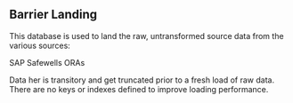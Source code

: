 ## Barrier Landing

This database is used to land the raw, untransformed source data from the various sources:

SAP
Safewells
ORAs

Data her is transitory and get truncated prior to a fresh load of raw data. There are no keys or indexes defined to improve loading performance.